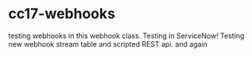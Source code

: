 # cc17-webhooks
testing webhooks in this webhook class.
Testing in ServiceNow!
Testing new webhook stream table and scripted REST api.
and again
